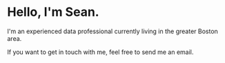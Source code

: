 # Hello, I'm Sean. 

I'm an experienced data professional currently living in the greater Boston area. 

If you want to get in touch with me, feel free to send me an email.
